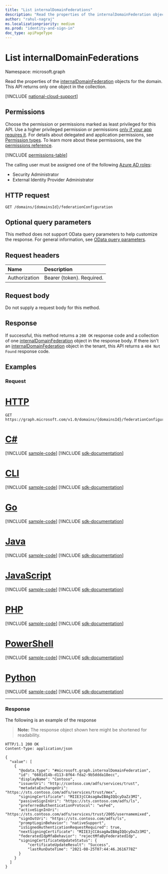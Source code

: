 ```yaml
---
title: "List internalDomainFederations"
description: "Read the properties of the internalDomainFederation object for the domain."
author: "rahul-nagraj"
ms.localizationpriority: medium
ms.prod: "identity-and-sign-in"
doc_type: apiPageType
---
```


# List internalDomainFederations
Namespace: microsoft.graph

Read the properties of the [internalDomainFederation](../resources/internaldomainfederation.md) objects for the domain. This API returns only one object in the collection.

[!INCLUDE [national-cloud-support](../../includes/all-clouds.md)]

## Permissions
Choose the permission or permissions marked as least privileged for this API. Use a higher privileged permission or permissions [only if your app requires it](/graph/permissions-overview#best-practices-for-using-microsoft-graph-permissions). For details about delegated and application permissions, see [Permission types](/graph/permissions-overview#permission-types). To learn more about these permissions, see the [permissions reference](/graph/permissions-reference).

<!-- { "blockType": "permissions", "name": "domain_list_federationconfiguration" } -->
[!INCLUDE [permissions-table](../includes/permissions/domain-list-federationconfiguration-permissions.md)]

The calling user must be assigned one of the following [Azure AD roles](/azure/active-directory/roles/permissions-reference?toc=%2Fgraph%2Ftoc.json):

- Security Administrator
- External Identity Provider Administrator

## HTTP request

<!-- {
  "blockType": "ignored"
}
-->
``` http
GET /domains/{domainsId}/federationConfiguration
```

## Optional query parameters
This method does not support OData query parameters to help customize the response. For general information, see [OData query parameters](/graph/query-parameters).

## Request headers
|Name|Description|
|:---|:---|
|Authorization|Bearer {token}. Required.|

## Request body
Do not supply a request body for this method.

## Response

If successful, this method returns a `200 OK` response code and a collection of one [internalDomainFederation](../resources/internaldomainfederation.md) object in the response body. If there isn't an [internalDomainFederation](../resources/internaldomainfederation.md) object in the tenant, this API returns a `404 Not Found` response code.

## Examples

### Request

# [HTTP](#tab/http)
<!-- {
  "blockType": "request",
  "name": "list_internaldomainfederation",
}
-->
``` http
GET https://graph.microsoft.com/v1.0/domains/{domainsId}/federationConfiguration
```

# [C#](#tab/csharp)
[!INCLUDE [sample-code](../includes/snippets/csharp/list-internaldomainfederation-csharp-snippets.md)]
[!INCLUDE [sdk-documentation](../includes/snippets/snippets-sdk-documentation-link.md)]

# [CLI](#tab/cli)
[!INCLUDE [sample-code](../includes/snippets/cli/list-internaldomainfederation-cli-snippets.md)]
[!INCLUDE [sdk-documentation](../includes/snippets/snippets-sdk-documentation-link.md)]

# [Go](#tab/go)
[!INCLUDE [sample-code](../includes/snippets/go/list-internaldomainfederation-go-snippets.md)]
[!INCLUDE [sdk-documentation](../includes/snippets/snippets-sdk-documentation-link.md)]

# [Java](#tab/java)
[!INCLUDE [sample-code](../includes/snippets/java/list-internaldomainfederation-java-snippets.md)]
[!INCLUDE [sdk-documentation](../includes/snippets/snippets-sdk-documentation-link.md)]

# [JavaScript](#tab/javascript)
[!INCLUDE [sample-code](../includes/snippets/javascript/list-internaldomainfederation-javascript-snippets.md)]
[!INCLUDE [sdk-documentation](../includes/snippets/snippets-sdk-documentation-link.md)]

# [PHP](#tab/php)
[!INCLUDE [sample-code](../includes/snippets/php/list-internaldomainfederation-php-snippets.md)]
[!INCLUDE [sdk-documentation](../includes/snippets/snippets-sdk-documentation-link.md)]

# [PowerShell](#tab/powershell)
[!INCLUDE [sample-code](../includes/snippets/powershell/list-internaldomainfederation-powershell-snippets.md)]
[!INCLUDE [sdk-documentation](../includes/snippets/snippets-sdk-documentation-link.md)]

# [Python](#tab/python)
[!INCLUDE [sample-code](../includes/snippets/python/list-internaldomainfederation-python-snippets.md)]
[!INCLUDE [sdk-documentation](../includes/snippets/snippets-sdk-documentation-link.md)]

---

### Response
The following is an example of the response
>**Note:** The response object shown here might be shortened for readability.
<!-- {
  "blockType": "response",
  "truncated": true,
  "@odata.type": "Collection(microsoft.graph.internalDomainFederation)"
}
-->
``` http
HTTP/1.1 200 OK
Content-Type: application/json

{
  "value": [
    {
      "@odata.type": "#microsoft.graph.internalDomainFederation",
      "id": "6601d14b-d113-8f64-fda2-9b5ddda18ecc",
      "displayName": "Contoso",
      "issuerUri": "http://contoso.com/adfs/services/trust",
      "metadataExchangeUri": "https://sts.contoso.com/adfs/services/trust/mex",
      "signingCertificate": "MIIE3jCCAsagAwIBAgIQQcyDaZz3MI",
      "passiveSignInUri": "https://sts.contoso.com/adfs/ls",
      "preferredAuthenticationProtocol": "wsFed",
      "activeSignInUri": "https://sts.contoso.com/adfs/services/trust/2005/usernamemixed",
      "signOutUri": "https://sts.contoso.com/adfs/ls",
      "promptLoginBehavior": "nativeSupport",
      "isSignedAuthenticationRequestRequired": true,
      "nextSigningCertificate": "MIIE3jCCAsagAwIBAgIQQcyDaZz3MI",
      "federatedIdpMfaBehavior": "rejectMfaByFederatedIdp",
      "signingCertificateUpdateStatus": {
          "certificateUpdateResult": "Success",
          "lastRunDateTime": "2021-08-25T07:44:46.2616778Z"
      }
    }
  ]
}
```
